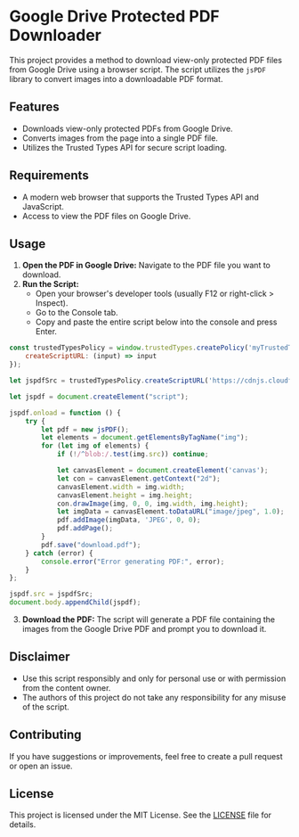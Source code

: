# Google Drive Protected PDF Downloader

This project provides a method to download view-only protected PDF files from Google Drive using a browser script. The script utilizes the `jsPDF` library to convert images into a downloadable PDF format.

## Features

- Downloads view-only protected PDFs from Google Drive.
- Converts images from the page into a single PDF file.
- Utilizes the Trusted Types API for secure script loading.

## Requirements

- A modern web browser that supports the Trusted Types API and JavaScript.
- Access to view the PDF files on Google Drive.

## Usage

1. **Open the PDF in Google Drive:** Navigate to the PDF file you want to download.
2. **Run the Script:**
   - Open your browser's developer tools (usually F12 or right-click > Inspect).
   - Go to the Console tab.
   - Copy and paste the entire script below into the console and press Enter.

```javascript
const trustedTypesPolicy = window.trustedTypes.createPolicy('myTrustedTypesPolicy', {
    createScriptURL: (input) => input
});

let jspdfSrc = trustedTypesPolicy.createScriptURL('https://cdnjs.cloudflare.com/ajax/libs/jspdf/1.5.3/jspdf.debug.js');

let jspdf = document.createElement("script");

jspdf.onload = function () {
    try {
        let pdf = new jsPDF();
        let elements = document.getElementsByTagName("img");
        for (let img of elements) {
            if (!/^blob:/.test(img.src)) continue;

            let canvasElement = document.createElement('canvas');
            let con = canvasElement.getContext("2d");
            canvasElement.width = img.width;
            canvasElement.height = img.height;
            con.drawImage(img, 0, 0, img.width, img.height);
            let imgData = canvasElement.toDataURL("image/jpeg", 1.0);
            pdf.addImage(imgData, 'JPEG', 0, 0);
            pdf.addPage();
        }
        pdf.save("download.pdf");
    } catch (error) {
        console.error("Error generating PDF:", error);
    }
};

jspdf.src = jspdfSrc;
document.body.appendChild(jspdf);
```

3. **Download the PDF:** The script will generate a PDF file containing the images from the Google Drive PDF and prompt you to download it.

## Disclaimer

- Use this script responsibly and only for personal use or with permission from the content owner.
- The authors of this project do not take any responsibility for any misuse of the script.

## Contributing

If you have suggestions or improvements, feel free to create a pull request or open an issue.

## License

This project is licensed under the MIT License. See the [LICENSE](LICENSE) file for details.